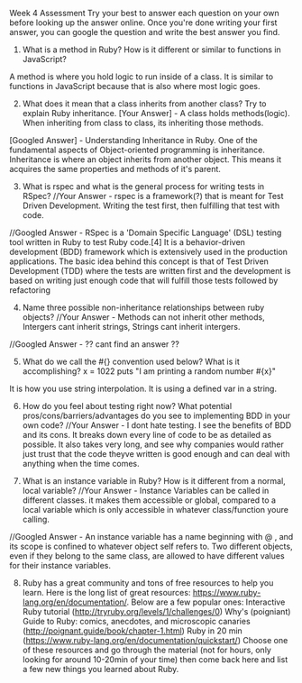 Week 4 Assessment
Try your best to answer each question on your own before looking up the answer online. Once you're done writing your first answer, you can google the question and write the best answer you find.

1. What is a method in Ruby? How is it different or similar to functions in JavaScript?

A method is where you hold logic to run inside of a class. It is similar to functions in JavaScript because that is also where most logic goes.

2. What does it mean that a class inherits from another class? Try to explain Ruby inheritance.
[Your Answer] - A class holds methods(logic). When inheriting from class to class, its inheriting those methods.

[Googled Answer] - Understanding Inheritance in Ruby. One of the fundamental aspects of Object-oriented programming is inheritance. Inheritance is where an object inherits from another object. This means it acquires the same properties and methods of it's parent.

3. What is rspec and what is the general process for writing tests in RSpec?
//Your Answer - rspec is a framework(?) that is meant for Test Driven Development. Writing the test first, then fulfilling that test with code.

//Googled Answer - RSpec is a 'Domain Specific Language' (DSL) testing tool written in Ruby to test Ruby code.[4] It is a behavior-driven development (BDD) framework which is extensively used in the production applications.
The basic idea behind this concept is that of Test Driven Development (TDD) where the tests are written first and the development is based on writing just enough code that will fulfill those tests followed by refactoring

4. Name three possible non-inheritance relationships between ruby objects?
//Your Answer - Methods can not inherit other methods, Intergers cant inherit strings, Strings cant inherit intergers.

//Googled Answer - ?? cant find an answer ??

5. What do we call the #{} convention used below? What is it accomplishing?
x = 1022
puts "I am printing a random number #{x}"

It is how you use string interpolation. It is using a defined var in a string.


6. How do you feel about testing right now? What potential pros/cons/barriers/advantages do you see to implementing BDD in your own code?
//Your Answer - I dont hate testing. I see the benefits of BDD and its cons. It breaks down every line of code to be as detailed as possible.
It also takes very long, and see why companies would rather just trust that the code theyve written is good enough and can deal with anything
when the time comes.

7. What is an instance variable in Ruby? How is it different from a normal, local variable?
//Your Answer - Instance Variables can be called in different classes. it makes them accessible or global, compared to a local variable which
is only accessible in whatever class/function youre calling.

//Googled Answer -  An instance variable has a name beginning with @ , and its scope is confined to whatever object self refers to. Two different objects,
even if they belong to the same class, are allowed to have different values for their instance variables.

8. Ruby has a great community and tons of free resources to help you learn. Here is the long list of great resources: https://www.ruby-lang.org/en/documentation/. Below are a few popular ones:
Interactive Ruby tutorial (http://tryruby.org/levels/1/challenges/0)
Why's (poigniant) Guide to Ruby: comics, anecdotes, and microscopic canaries (http://poignant.guide/book/chapter-1.html)
Ruby in 20 min (https://www.ruby-lang.org/en/documentation/quickstart/)
Choose one of these resources and go through the material (not for hours, only looking for around 10-20min of your time) then come back here and list a few new things you learned about Ruby.
